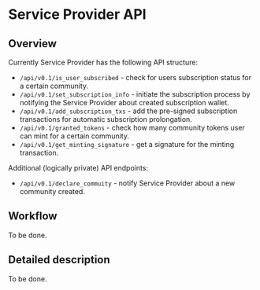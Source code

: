 # Service Provider API

## Overview

Currently Service Provider has the following API structure:

- `/api/v0.1/is_user_subscribed` - check for users subscription status for a certain community.
- `/api/v0.1/set_subscription_info` - initiate the subscription process by notifying the Service Provider about created subscription wallet.
- `/api/v0.1/add_subscription_txs` - add the pre-signed subscription transactions for automatic subscription prolongation.
- `/api/v0.1/granted_tokens` - check how many community tokens user can mint for a certain community.
- `/api/v0.1/get_minting_signature` - get a signature for the minting transaction.

Additional (logically private) API endpoints:

- `/api/v0.1/declare_commuity` - notify Service Provider about a new community created.

## Workflow

To be done.

## Detailed description

To be done.
